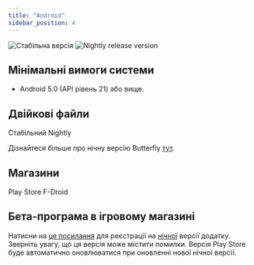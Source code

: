 ```yaml
---
title: "Android"
sidebar_position: 4
---
```


![Стабільна версія](https://img.shields.io/badge/dynamic/yaml?color=c4840d&label=Stable&query=%24.version&url=https%3A%2F%2Fraw.githubusercontent.com%2FLinwoodDev%2Fbutterfly%2Fstable%2Fapp%2Fpubspec.yaml&style=for-the-badge) ![Nightly release version](https://img.shields.io/badge/dynamic/yaml?color=f7d28c&label=Nightly&query=%24.version&url=https%3A%2F%2Fraw.githubusercontent.com%2FLinwoodDev%2Fbutterfly%2Fnightly%2Fapp%2Fpubspec.yaml&style=for-the-badge)

## Мінімальні вимоги системи

* Android 5.0 (API рівень 21) або вище.

## Двійкові файли

<div className="row margin-bottom--lg padding--sm">
<DownloadButton className="button button--outline button--info button--lg margin--sm" href="https://github.com/LinwoodDev/butterfly/releases/download/stable/linwood-butterfly-android.apk">
  Стабільний
</DownloadButton>
<DownloadButton className="button button--outline button--danger button--lg margin--sm" href="https://github.com/LinwoodDev/butterfly/releases/download/nightly/linwood-butterfly-android.apk">
  Nightly
</DownloadButton>
</div>

Дізнайтеся більше про нічну версію Butterfly [тут](/nightly).

## Магазини

<div className="row margin-bottom--lg padding--sm">
<Link className="button button--outline button--primary button--lg margin--sm" href="https://play.google.com/store/apps/details?id=dev.linwood.butterfly">
  Play Store
</Link>
<Link className="button button--outline button--primary button--lg margin--sm" href="https://f-droid.org/de/packages/dev.linwood.butterfly">
  F-Droid
</Link>
</div>

## Бета-програма в ігровому магазині

Натисни на [це посилання](https://play.google.com/apps/testing/dev.linwood.butterfly) для реєстрації на [нічної](/nightly) версії додатку. Зверніть увагу, що ця версія може містити помилки. Версія Play Store буде автоматично оновлюватися при оновленні нової нічної версії.
